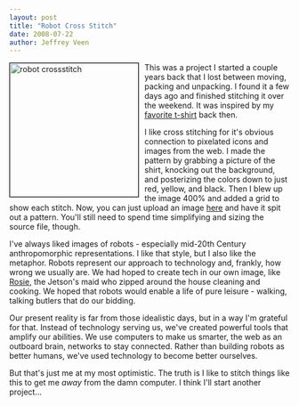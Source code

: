 ```yaml
---
layout: post
title: "Robot Cross Stitch"
date: 2008-07-22
author: Jeffrey Veen
---
```

<a href="http://www.flickr.com/photos/veen/2692353169/" title="robot crossstitch by veen, on Flickr"><img src="http://farm4.static.flickr.com/3188/2692353169_3057ea1506_m.jpg" width="231" height="240" alt="robot crossstitch" style="float:left; margin-right:10px; border:solid black 1px;" /></a>This was a project I started a couple years back that I lost between moving, packing and unpacking. I found it a few days ago and finished stitching it over the weekend. It was inspired by my <a href="http://www.buildingaworld.com/store/home.php?cat=251">favorite t-shirt</a> back then.

I like cross stitching for it's obvious connection to pixelated icons and images from the web. I made the pattern by grabbing a picture of the shirt, knocking out the background, and posterizing the colors down to just red, yellow, and black. Then I blew up the image 400% and added a grid to show each stitch. Now, you can just upload an image <a href="http://www.microrevolt.org/knitPro/">here</a> and have it spit out a pattern. You'll still need to spend time simplifying and sizing the source file, though.

I've always liked images of robots - especially mid-20th Century anthropomorphic representations. I like that style, but I also like the metaphor. Robots represent our approach to technology and, frankly, how wrong we usually are. We had hoped to create tech in our own image, like <a href="http://www.jeffbots.com/rosie.html">Rosie</a>, the Jetson's maid who zipped around the house cleaning and cooking. We hoped that robots would enable a life of pure leisure - walking, talking butlers that do our bidding.

Our present reality is far from those idealistic days, but in a way I'm grateful for that. Instead of technology serving us, we've created powerful tools that amplify our abilities. We use computers to make us smarter, the web as an outboard brain, networks to stay connected. Rather than building robots as better humans, we've used technology to become better ourselves.

But that's just me at my most optimistic. The truth is I like to stitch things like this to get me <em>away</em> from the damn computer. I think I'll start another project...
